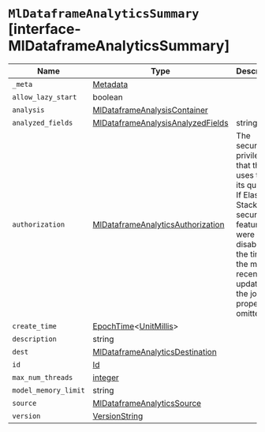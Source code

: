 # `MlDataframeAnalyticsSummary` [interface-MlDataframeAnalyticsSummary]

| Name | Type | Description |
| - | - | - |
| `_meta` | [Metadata](./Metadata.md) | &nbsp; |
| `allow_lazy_start` | boolean | &nbsp; |
| `analysis` | [MlDataframeAnalysisContainer](./MlDataframeAnalysisContainer.md) | &nbsp; |
| `analyzed_fields` | [MlDataframeAnalysisAnalyzedFields](./MlDataframeAnalysisAnalyzedFields.md) | string[] | &nbsp; |
| `authorization` | [MlDataframeAnalyticsAuthorization](./MlDataframeAnalyticsAuthorization.md) | The security privileges that the job uses to run its queries. If Elastic Stack security features were disabled at the time of the most recent update to the job, this property is omitted. |
| `create_time` | [EpochTime](./EpochTime.md)<[UnitMillis](./UnitMillis.md)> | &nbsp; |
| `description` | string | &nbsp; |
| `dest` | [MlDataframeAnalyticsDestination](./MlDataframeAnalyticsDestination.md) | &nbsp; |
| `id` | [Id](./Id.md) | &nbsp; |
| `max_num_threads` | [integer](./integer.md) | &nbsp; |
| `model_memory_limit` | string | &nbsp; |
| `source` | [MlDataframeAnalyticsSource](./MlDataframeAnalyticsSource.md) | &nbsp; |
| `version` | [VersionString](./VersionString.md) | &nbsp; |
